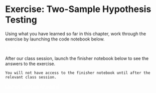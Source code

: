 # **Exercise:** Two-Sample Hypothesis Testing

Using what you have learned so far in this chapter, work through the exercise by launching the code notebook below. 

<a href="https://colab.research.google.com/drive/1UrZE0n3DPvxpPtchGTL8knUIvg2T4lpD?usp=sharing" class="btn btn-primary" style="color:white;" target="_blank">Launch Exercise!</a>

After our class session, launch the finisher notebook below to see the answers to the exercise.

```{warning}
You will not have access to the finisher notebook until after the relevant class session.
```

<a href="https://colab.research.google.com/drive/1DeLT8TlhaIlPqstlP8YwrBV6m3udRHkF?usp=sharing" class="btn btn-primary" style="color:white;" target="_blank">Launch Exercise Answers!</a>